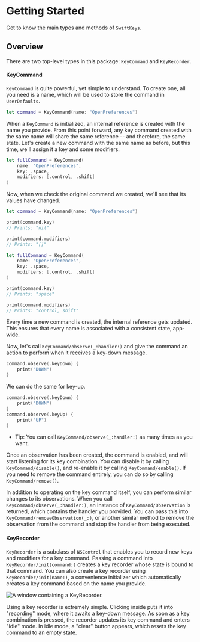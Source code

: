 # Getting Started

Get to know the main types and methods of `SwiftKeys`. 

## Overview

There are two top-level types in this package: ``KeyCommand`` and ``KeyRecorder``. 

#### KeyCommand

``KeyCommand`` is quite powerful, yet simple to understand. To create one, all you need is a name, which will be used to store the command in `UserDefaults`.

```swift
let command = KeyCommand(name: "OpenPreferences")
```

When a `KeyCommand` is initialized, an internal reference is created with the name you provide. From this point forward, any key command created with the same name will share the same reference -- and therefore, the same state. Let's create a new command with the same name as before, but this time, we'll assign it a key and some modifiers.

```swift
let fullCommand = KeyCommand(
    name: "OpenPreferences", 
    key: .space, 
    modifiers: [.control, .shift]
)
```

Now, when we check the original command we created, we'll see that its values have changed.

```swift
let command = KeyCommand(name: "OpenPreferences")

print(command.key)
// Prints: "nil"

print(command.modifiers)
// Prints: "[]"

let fullCommand = KeyCommand(
    name: "OpenPreferences", 
    key: .space, 
    modifiers: [.control, .shift]
)

print(command.key)
// Prints: "space"

print(command.modifiers)
// Prints: "control, shift"
```

Every time a new command is created, the internal reference gets updated. This ensures that every name is associated with a consistent state, app-wide.

Now, let's call ``KeyCommand/observe(_:handler:)`` and give the command an action to perform when it receives a key-down message.

```swift
command.observe(.keyDown) {
    print("DOWN")
}
```

We can do the same for key-up.

```swift
command.observe(.keyDown) {
    print("DOWN")
}
command.observe(.keyUp) {
    print("UP")
}
```

- Tip: You can call ``KeyCommand/observe(_:handler:)`` as many times as you want.

Once an observation has been created, the command is enabled, and will start listening for its key combination. You can disable it by calling ``KeyCommand/disable()``, and re-enable it by calling ``KeyCommand/enable()``. If you need to remove the command entirely, you can do so by calling ``KeyCommand/remove()``.

In addition to operating on the key command itself, you can perform similar changes to its observations. When you call ``KeyCommand/observe(_:handler:)``, an instance of ``KeyCommand/Observation`` is returned, which contains the handler you provided. You can pass this into ``KeyCommand/removeObservation(_:)``, or another similar method to remove the observation from the command and stop the handler from being executed.

#### KeyRecorder

``KeyRecorder`` is a subclass of `NSControl` that enables you to record new keys and modifiers for a key command. Passing a command into ``KeyRecorder/init(command:)`` creates a key recorder whose state is bound to that command. You can also create a key recorder using ``KeyRecorder/init(name:)``, a convenience initializer which automatically creates a key command based on the name you provide.

![A window containing a KeyRecorder.](recorder-window.png)

Using a key recorder is extremely simple. Clicking inside puts it into "recording" mode, where it awaits a key-down message. As soon as a key combination is pressed, the recorder updates its key command and enters "idle" mode. In idle mode, a "clear" button appears, which resets the key command to an empty state.
